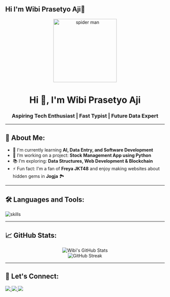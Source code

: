## Hi I'm Wibi Prasetyo Aji👋

<!--
**Wibiboy/Wibiboy** is a ✨ _special_ ✨ repository because its `README.md` (this file) appears on your GitHub profile.

Here are some ideas to get you started:

- 🔭 I’m currently working on ...
- 🌱 I’m currently learning ...
- 👯 I’m looking to collaborate on ...
- 🤔 I’m looking for help with ...
- 💬 Ask me about ...
- 📫 How to reach me: ...
- 😄 Pronouns: ...
- ⚡ Fun fact: ...
-->
<!-- HEADER -->
<p align="center">
  <img src="https://media.giphy.com/media/1qErVv5GVUac8uqBJU/giphy.gif" width="200" alt="spider man">
</p>

<h1 align="center">Hi 👋, I'm Wibi Prasetyo Aji</h1>
<h3 align="center">Aspiring Tech Enthusiast | Fast Typist | Future Data Expert</h3>

---

## 💫 About Me:
- 🌱 I'm currently learning **AI, Data Entry, and Software Development**
- 🔭 I’m working on a project: **Stock Management App using Python**
- 📚 I’m exploring: **Data Structures, Web Development & Blockchain**
- ⚡ Fun fact: I'm a fan of **Freya JKT48** and enjoy making websites about hidden gems in **Jogja** 🏞️

---

## 🛠️ Languages and Tools:
<p align="left">
  <img src="https://skillicons.dev/icons?i=html,css,js,python,figma,git,vscode" alt="skills" />
</p>

---

## 📈 GitHub Stats:
<p align="center">
  <img src="https://github-readme-stats.vercel.app/api?username=Wibiboy&show_icons=true&theme=radical" alt="Wibi's GitHub Stats" />
  <br>
  <img src="https://github-readme-streak-stats.herokuapp.com/?user=WibiUsername&theme=radical" alt="GitHub Streak" />
</p>

---

## 🔗 Let's Connect:
<p align="left">
  <a href="https://www.linkedin.com/in/your-linkedin" target="_blank">
    <img src="https://img.shields.io/badge/LinkedIn-blue?logo=linkedin&logoColor=white" />
  </a>
  <a href="mailto:your@email.com">
    <img src="https://img.shields.io/badge/Email-D14836?logo=gmail&logoColor=white" />
  </a>
  <a href="https://yourportfolio.com">
    <img src="https://img.shields.io/badge/Portfolio-000?logo=vercel&logoColor=white" />
  </a>
</p>

